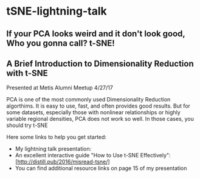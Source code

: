 # tSNE-lightning-talk

## If your PCA looks weird and it don't look good, Who you gonna call? t-SNE! 
## A Brief Introduction to Dimensionality Reduction with t-SNE

Presented at Metis Alumni Meetup 4/27/17

PCA is one of the most commonly used Dimensionality Reduction algorthims.  It is easy to use, fast, and often provides good results.  But for some datasets, especially those with nonlinear relationships or highly variable regional densities, PCA does not work so well.  In those cases, you should try t-SNE

Here some links to help you get started:
* My lightning talk presentation: 
* An excellent interactive guide "How to Use t-SNE Effectively": [http://distill.pub/2016/misread-tsne/]
* You can find additional resource links on page 15 of my presentation
